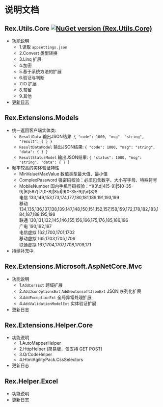 # 说明文档

## Rex.Utils.Core [![NuGet version (Rex.Utils.Core)](https://img.shields.io/nuget/v/Rex.Utils.Core.svg?style=flat-square)](https://www.nuget.org/packages/Rex.Utils.Core/)
- [功能说明](rex.utils.core.md "功能说明")
    - 1.读取 `appsettings.json`
    - 2.Convert 类型转换
    - 3.Linq 扩展
    - 4.加密
    - 5.基于系统方法的扩展
    - 6.验证与判断
    - 7.IO 扩展
    - 8.预留
    - 9.其他
- [更新日志](rex.utils.core.changelog.md "更新日志")


## Rex.Extensions.Models
- 统一返回客户端实体类:
    - `ResultData` 输出JSON结果: `{ "code": 1000, "msg": "string", "result": { } }`
    - `ResultDataModel` 输出JSON结果: `{ "code": 1000, "msg": "string", "data": { } }`
    - `ResultStatusModel` 输出JSON结果: `{ "status": 1000, "msg": "string", "data": { } }`
- 频率较高的实体验证特性
    - MinValue/MaxValue 数值类型最大值、最小值
    - ComplexPassword 强密码校验：必须包含数字、大小写字母、特殊符号
    - MobileNumber 国内手机号码校验：^1(3\d|4[5-9]|5[0-35-9]|6[567]|7[0-8]|8\d|9[0-35-9])\d{8}$<br>
      电信 133,149,153,173,174,177,180,181,189,191,193,199<br>
      移动 134,135,136,137,138,139,147,148,150,151,152,157,158,159,172,178,182,183,184,187,188,195,198<br>
      联通 130,131,132,145,146,155,156,166,175,176,185,186,196<br>
      广电 190,192,197<br>
      电信虚拟 162,1700,1701,1702<br>
      移动虚拟 165,1703,1705,1706<br>
      联通虚拟 167,1704,1707,1708,1709,171
- 持续补充中.

## Rex.Extensions.Microsoft.AspNetCore.Mvc
- 功能说明
    - 1.`AddCorsExt` 跨域扩展
    - 2.`AddJsonOptionsExt` `AddNewtonsoftJsonExt` JSON 序列化扩展
    - 3.`AddExceptionExt` 全局异常处理扩展
    - 4.`AddValidationModelExt` 实体验证扩展
- 更新日志


## Rex.Extensions.Helper.Core
- 功能说明
    - 1.AutoMapperHelper
    - 2.HttpHelper (简易版，仅支持 GET POST)
    - 3.QrCodeHelper
    - 4.HtmlAgilityPack.CssSelectors
- 更新日志


## Rex.Helper.Excel
- 功能说明
- 更新日志

